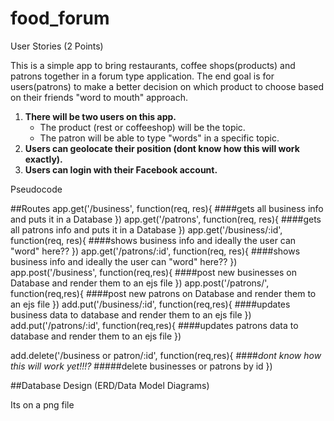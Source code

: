 # food_forum

User Stories (2 Points)

This is a simple app to bring restaurants, coffee shops(products) and patrons together in a forum type application. 
The end goal is for users(patrons) to make a better decision on which product to choose based on their friends "word to mouth" approach.


1. **There will be two users on this app.**
	* The product (rest or coffeeshop) will be the topic.
	* The patron will be able to type "words" in a specific topic.
2. **Users can geolocate their position (dont know how this will work exactly).**
3. **Users can login with their Facebook account.**

Pseudocode 

##Routes 
app.get('/business', function(req, res){
	####gets all business info and puts it in a Database
})
app.get('/patrons', function(req, res){
	####gets all patrons info and puts it in a Database
})
app.get('/business/:id', function(req, res){
	####shows business info and ideally the user can "word" here??
})
app.get('/patrons/:id', function(req, res){
	####shows business info and ideally the user can "word" here??
})
app.post('/business', function(req,res){
	####post new businesses on Database and render them to an ejs file
})
app.post('/patrons/', function(req,res){
	####post new patrons on Database and render them to an ejs file
})
add.put('/business/:id', function(req,res){
	####updates business data to database and render them to an ejs file
})
add.put('/patrons/:id', function(req,res){
	####updates patrons data to database and render them to an ejs file
})

add.delete('/business or patron/:id', function(req,res){
	####*dont know how this will work yet!!!?*
	#####delete businesses or patrons by id 
})

##Database Design (ERD/Data Model Diagrams) 

Its on a png file



